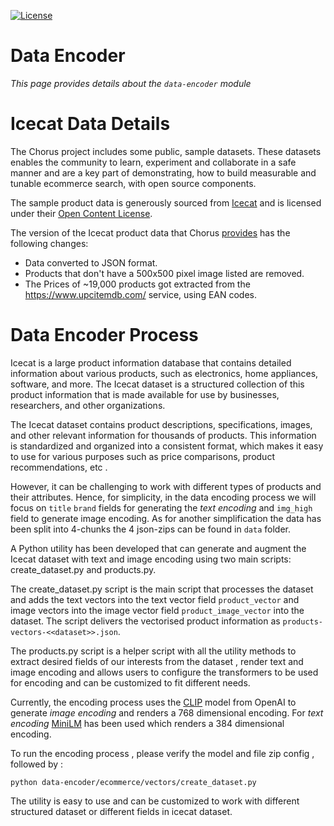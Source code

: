 [![License](https://img.shields.io/badge/License-Apache%202.0-blue.svg)](https://opensource.org/licenses/Apache-2.0)

Data Encoder
==========================
*This page provides details about the `data-encoder` module*

# Icecat Data Details

The Chorus project includes some public, sample datasets. These datasets enables the community to learn, experiment and collaborate in a safe manner and are a key part of demonstrating, how to build measurable and tunable ecommerce search, with open source components.

The sample product data is generously sourced from [Icecat](https://icecat.biz/) and is licensed under their [Open Content License](https://iceclog.com/open-content-license-opl/).

The version of the Icecat product data that Chorus [provides](https://querqy.org/datasets/icecat/icecat-products-w_price-19k-20201127.tar.gz) has the following changes:
* Data converted to JSON format.
* Products that don't have a 500x500 pixel image listed are removed.
* The Prices of ~19,000 products got extracted from the https://www.upcitemdb.com/ service, using EAN codes.

# Data Encoder Process

Icecat is a large product information database that contains detailed information about various products, such as electronics, home appliances, software, and more. The Icecat dataset is a structured collection of this product information that is made available for use by businesses, researchers, and other organizations.

The Icecat dataset contains product descriptions, specifications, images, and other relevant information for thousands of products. This information is standardized and organized into a consistent format, which makes it easy to use for various purposes such as price comparisons, product recommendations, etc .

However, it can be challenging to work with different types of products and their attributes. Hence, for simplicity, in the data encoding process we will focus on `title` `brand` fields for generating the *text encoding* and `img_high` field to generate image encoding.
As for another simplification the data has been split into 4-chunks the 4 json-zips can be found in `data` folder.

A Python utility has been developed that can generate and augment the Icecat dataset with text and image encoding using two main scripts: create_dataset.py and products.py.

The create_dataset.py script is the main script that processes the dataset and adds the text vectors into the text vector field `product_vector` and image vectors into the image vector field `product_image_vector` into the dataset. The script delivers the vectorised product information as `products-vectors-<<dataset>>.json`.

The products.py script is a helper script with all the utility methods to extract desired fields of our interests from the dataset , render text and image encoding and allows users to configure the transformers to be used for encoding and can be customized to fit different needs.

Currently, the encoding process uses the [CLIP](https://github.com/openai/CLIP) model from OpenAI to generate *image encoding* and renders a 768 dimensional encoding. For *text encoding* [MiniLM](https://huggingface.co/sentence-transformers/all-MiniLM-L6-v2) has been used which renders a 384 dimensional encoding.

To run the encoding process , please verify the model and file zip config , followed by :
```
python data-encoder/ecommerce/vectors/create_dataset.py
```

The utility is easy to use and can be customized to work with different structured dataset or different fields in icecat dataset.
